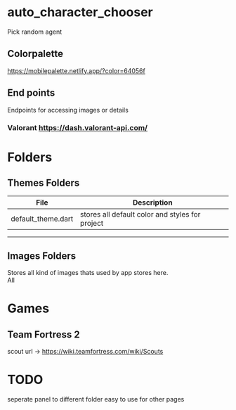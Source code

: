 # auto_character_chooser

Pick random agent
## Colorpalette

https://mobilepalette.netlify.app/?color=64056f


## End points

Endpoints for accessing images or details

### Valorant https://dash.valorant-api.com/


# Folders

## Themes Folders

| File | Description |
| ------ | ------ |
| default_theme.dart | stores all default color and styles for project|
---

## Images Folders

Stores all kind of images thats used by app stores here. <br>
All
 

# Games
## Team Fortress 2
scout url -> https://wiki.teamfortress.com/wiki/Scouts


# TODO

seperate panel to different folder easy to use for other pages